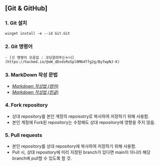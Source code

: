 ## [Git & GitHub]

### 1. Git 설치
  ```shell
winget install -e --id Git.Git
  ```

### 2. Git 명령어
    - [깃 명령어 모음집 : 코딩알려주는누나](https://hackmd.io/@oW_dDxdsRoSpl0M64Tfg2g/ByfwpNJ-K)

### 3. MarkDown 작성 문법
   - [*Markdown 작성법 (영어)* ](https://www.markdownguide.org/cheat-sheet/)
   - [*Markdown 작성법 (한글)* ](https://gist.github.com/ihoneymon/652be052a0727ad59601)

### 4. **Fork** repository
   - 상대 repository를 본인 계정의 repoisotry로 복사하여 저장하기 위해 사용함.
   - 본인 계정에 Fork된 repository는 수정해도 상대 repository에 영향을 주지 않음.

### 5. **Pull** requests
   - 본인 repository를 상대 repository에 복사하여 저장하기 위해 사용함.
   - Pull 시, 상대 repository에 미리 지정된 branch가 있다면 main이 아니라 해당 branch에 pull할 수 있도록 할 것.

